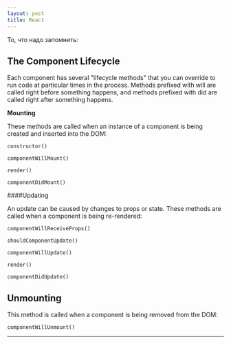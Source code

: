 ```yaml
---
layout: post
title: React
---
```


  То, что надо запомнить:

  <h2 class="post__small-heading">The Component Lifecycle</h2>

  Each component has several "lifecycle methods" that you can override
  to run code at particular times in the process. Methods prefixed with
  will are called right before something happens, and methods
  prefixed with did are called right after something happens.

  **Mounting**

  These methods are called when an instance of a component is being created and inserted into the DOM:

  ```
  constructor()
  ```
  ```
  componentWillMount()
  ```
  ```
  render()
  ```
  ```
  componentDidMount()
  ```

  ####Updating

  An update can be caused by changes to props or state. These methods are called when a component is being re-rendered:

  ```
  componentWillReceiveProps()
  ```
  ```
  shouldComponentUpdate()
  ```
  ```
  componentWillUpdate()
  ```
  ```
  render()
  ```
  ```
  componentDidUpdate()
  ```

  Unmounting
  ----------

  This method is called when a component is being removed from the DOM:

  ```
  componentWillUnmount()
  ```

---
